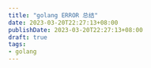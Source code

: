 ```yaml
---
title: "golang ERROR 总结"
date: 2023-03-20T22:27:13+08:00
publishDate: 2023-03-20T22:27:13+08:00
draft: true
tags:
- golang
---
```



